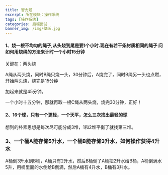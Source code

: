 ```yaml
---
title: 智力题
excerpt: 所在模块：操作系统
tags: [操作系统]
categories: 后端面试
banner_img: /img/壁纸.jpg
---
```


#### 1、烧一根不均匀的绳子,从头烧到尾是要1个小时.现在有若干条材质相同的绳子 问如何用烧绳的方法来计时一个小时15分钟

关键在：两头烧

A绳从两头烧，同时B绳只烧一头，30分钟后，A烧完了，同时B绳另一头也点燃，开始两头烧，烧完是15分钟

加起来就是45分钟。

一个小时十五分钟，那就再取一根C绳从两头烧，烧完30分钟，正好！

#### 2、16个球，只有一个更轻，一个天平，怎么三次找出最轻的球

想到的朴素思想是每次尽可能分成3堆，1和2堆平衡了就找第三堆。



### 3、一个桶A能存储5升水，一个桶B能存储3升水，如何操作获得4升水

A桶倒3升水到B桶，A桶只有2升水，然后B桶倒了A桶把2升水给B桶，A桶倒满水5升，用桶里面的水倒给B倒满，然后A桶有4升水，B桶有3升水。

